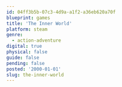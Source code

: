 ```yaml
---
id: 04ff3b5b-07c3-4d9a-a1f2-a36eb620a70f
blueprint: games
title: 'The Inner World'
platform: steam
genre:
  - action-adventure
digital: true
physical: false
guide: false
pending: false
posted: '2000-01-01'
slug: the-inner-world
---
```

